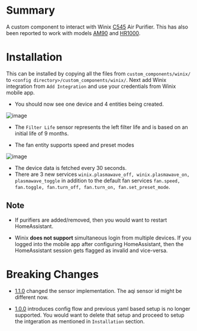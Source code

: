 # Summary

A custom component to interact with Winix [C545](https://www.winixamerica.com/product/certified-refurbished-c545-air-purifier/) Air Purifier. This has also been reported to work with models [AM90](https://www.winixamerica.com/product/am90/) and [HR1000](https://www.amazon.com/Winix-HR1000-5-Stage-Enabled-Cleaner/dp/B01FWS0HSY).

# Installation

This can be installed by copying all the files from `custom_components/winix/` to `<config directory>/custom_components/winix/`. Next add Winix integration from `Add Integration` and use your credentials from Winix mobile app.

- You should now see one device and 4 entities being created.

![image](https://user-images.githubusercontent.com/6459774/212468308-e6e855ac-ad26-4405-b683-246ccf4c8ccc.png)

- The `Filter Life` sensor represents the left filter life and is based on an initial life of 9 months.

- The fan entity supports speed and preset modes

![image](https://user-images.githubusercontent.com/6459774/212468432-0b37cd09-af5b-418c-855d-a12c8b21efc3.png)

- The device data is fetched every 30 seconds.
- There are 3 new services `winix.plasmawave_off, winix.plasmawave_on, plasmawave_toggle` in addition to the default fan services `fan.speed, fan.toggle, fan.turn_off, fan.turn_on, fan.set_preset_mode`.

## Note
- If purifiers are added/removed, then you would want to restart HomeAssistant.

- Winix **does not support** simultaneous login from multiple devices. If you logged into the mobile app after configuring HomeAssistant, then the HomeAssistant session gets flagged as invalid and vice-versa.

# Breaking Changes

- [1.1.0](https://github.com/iprak/winix/releases) changed the sensor implementation. The aqi sensor id might be different now.

- [1.0.0](https://github.com/iprak/winix/releases) introduces config flow and previous yaml based setup is no longer supported. You would want to delete that setup and proceed to setup the intgeration as mentioned in `Installation` section.
